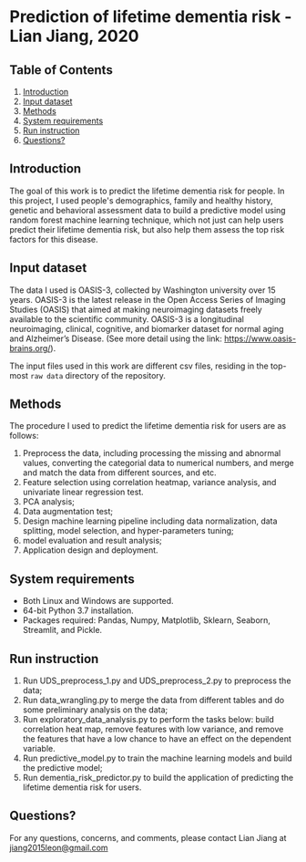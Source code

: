 # Prediction of lifetime dementia risk - Lian Jiang, 2020

## Table of Contents
1. [Introduction](README.md#introduction)
1. [Input dataset](README.md#input-dataset)
1. [Methods](README.md#methods)
1. [System requirements](README.md#system-requirements)
1. [Run instruction](README.md#run-instruction)
1. [Questions?](README.md#questions?)

## Introduction
The goal of this work is to predict the lifetime dementia risk for people. In this project, I used people's demographics, family and healthy history, genetic and behavioral assessment data to build a predictive model using random forest machine learning technique, which not just can help users predict their lifetime dementia risk, but also help them assess the top risk factors for this disease.

## Input dataset
The data I used is OASIS-3, collected by Washington university over 15 years. OASIS-3 is the latest release in the Open Access Series of Imaging Studies (OASIS) that aimed at making neuroimaging datasets freely available to the scientific community. OASIS-3 is a longitudinal neuroimaging, clinical, cognitive, and biomarker dataset for normal aging and Alzheimer’s Disease. (See more detail using the link: https://www.oasis-brains.org/). 

The input files used in this work are different csv files, residing in the top-most `raw data` directory of the repository. 

## Methods
The procedure I used to predict the lifetime dementia risk for users are as follows:
1) Preprocess the data, including processing the missing and abnormal values, converting the categorial data to numerical numbers, and merge and match the data from different sources, and etc. 
2) Feature selection using correlation heatmap, variance analysis, and univariate linear regression test.
3) PCA analysis;
4) Data augmentation test;
5) Design machine learning pipeline including data normalization, data splitting, model selection, and hyper-parameters tuning;
6) model evaluation and result analysis;
7) Application design and deployment.


## System requirements
* Both Linux and Windows are supported.
* 64-bit Python 3.7 installation.
* Packages required: Pandas, Numpy, Matplotlib, Sklearn, Seaborn, Streamlit, and Pickle.

## Run instruction
1) Run UDS_preprocess_1.py and UDS_preprocess_2.py to preprocess the data;
2) Run data_wrangling.py to merge the data from different tables and do some preliminary analysis on the data;
3) Run exploratory_data_analysis.py to perform the tasks below: build correlation heat map, remove features with low variance, and remove the features that have a low chance to have an effect on the dependent variable.
4) Run predictive_model.py to train the machine learning models and build the predictive model;
5) Run dementia_risk_predictor.py to build the application of predicting the lifetime dementia risk for users.

## Questions?
For any questions, concerns, and comments, please contact Lian Jiang at jiang2015leon@gmail.com
